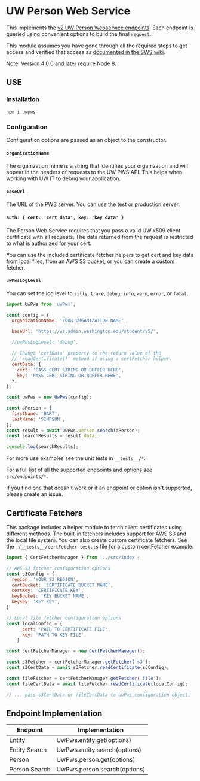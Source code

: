# UW Person Web Service

This implements the [v2 UW Person Webservice endpoints](https://wiki.cac.washington.edu/display/pws/Person+Web+Service).  Each endpoint is queried using convenient options to build the final ``request``.

This module assumes you have gone through all the required steps to get access and verified that access as [documented in the SWS wiki](https://wiki.cac.washington.edu/display/pws/Person+Web+Service).

Note: Version 4.0.0 and later require Node 8.

## USE

### Installation

    npm i uwpws

### Configuration

Configuration options are passed as an object to the constructor.

#### `organizationName`

The organization name is a string that identifies your organization and will appear in the headers of requests to the UW PWS API. This helps when working with UW IT to debug your application.

#### `baseUrl`

The URL of the PWS server. You can use the test or production server.

#### `auth: { cert: 'cert data', key: 'key data' }`

The Person Web Service requires that you pass a valid UW x509 client certificate with all requests. The data returned from the request is restricted to what is authorized for your cert.

You can use the included certificate fetcher helpers to get cert and key data from local files, from an AWS S3 bucket, or you can create a custom fetcher.

#### `uwPwsLogLevel`

You can set the log level to `silly`, `trace`, `debug`, `info`, `warn`, `error`, or `fatal`.

```JavaScript
import UwPws from 'uwPws';

const config = {
  organizationName: 'YOUR ORGANIZATION NAME',

  baseUrl: 'https://ws.admin.washington.edu/student/v5/',

  //uwPwsLogLevel: 'debug',

  // Change 'certData' property to the return value of the
  // 'readCertificate()' method if using a certFetcher helper.
  certData: {
    cert: 'PASS CERT STRING OR BUFFER HERE',
    key: 'PASS CERT STRING OR BUFFER HERE',
  },
};

const uwPws = new UwPws(config);

const aPerson = {
  firstName: 'BART',
  lastName: 'SIMPSON',
};
const result = await uwPws.person.search(aPerson);
const searchResults = result.data;

console.log(searchResults);
```

For more use examples see the unit tests in `__tests__/*`.

For a full list of all the supported endpoints and options see `src/endpoints/*`.

If you find one that doesn't work or if an endpoint or option isn't supported, please create an issue.

## Certificate Fetchers

This package includes a helper module to fetch client certificates using different methods. The built-in fetchers includes support for AWS S3 and the local file system. You can also create custom certificate fetchers. See the `./__tests__/certFetcher-test.ts` file for a custom certFetcher example.

```JavaScript
import { CertFetcherManager } from '../src/index';

// AWS S3 fetcher configuration options
const s3Config = {
  region: 'YOUR S3 REGION',
  certBucket: 'CERTIFICATE BUCKET NAME',
  certKey: 'CERTIFICATE KEY',
  keyBucket: 'KEY BUCKET NAME',
  keyKey: 'KEY KEY',
}

// Local file fetcher configuration options
const localConfig = {
      cert: 'PATH TO CERTIFICATE FILE',
      key: 'PATH TO KEY FILE',
    }

const certFetcherManager = new CertFetcherManager();

const s3Fetcher = certFetcherManager.getFetcher('s3');
const s3CertData = await s3Fetcher.readCertificate(s3Config);

const fileFetcher = certFetcherManager.getFetcher('file');
const fileCertData = await fileFetcher.readCertificate(localConfig);

// ... pass s3CertData or fileCertData to UwPws configuration object.

```

## Endpoint Implementation

Endpoint | Implementation
---------|--------------
Entity | UwPws.entity.get(options)
Entity Search | UwPws.entity.search(options)
Person | UwPws.person.get(options)
Person Search | UwPws.person.search(options)